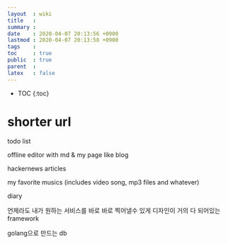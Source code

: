 ```yaml
---
layout  : wiki
title   : 
summary : 
date    : 2020-04-07 20:13:56 +0900
lastmod : 2020-04-07 20:13:58 +0900
tags    : 
toc     : true
public  : true
parent  : 
latex   : false
---
```

* TOC
{:toc}

# shorter url

todo list

offline editor with md & my page like blog

hackernews articles

my favorite musics (includes video song, mp3 files and whatever)

diary

언제라도 내가 원하는 서비스를 바로 바로 찍어낼수 있게 디자인이 거의 다 되어있는 framework

golang으로 만드는 db
